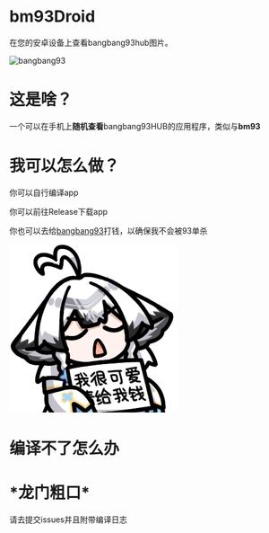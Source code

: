 # bm93Droid
在您的安卓设备上查看bangbang93hub图片。

![bangbang93](https://raw.githubusercontent.com/Mxmilu666/bangbang93HUB/main/%E6%88%91%E5%8E%BB%E5%81%9C%E4%BA%86%E4%B8%AA%E8%BD%A6_%E4%BD%A0%E4%BB%AC%E6%80%8E%E4%B9%88%E5%BC%80%E5%A7%8B%E6%89%93%E9%BB%91%E6%9E%AA%E4%BA%86.jpg)


# 这是啥？
一个可以在手机上**随机查看**bangbang93HUB的应用程序，类似与**bm93**

# 我可以怎么做？
你可以自行编译app

你可以前往Release下载app

你也可以去给<a href="https://github.com/bangbang93">bangbang93</a>打钱，以确保我不会被93单杀

![打钱](202ae13d1d2a6cc52367622a978250a4_aio.png)


# 编译不了怎么办
<h1>*龙门粗口*</h1> 请去提交issues并且附带编译日志
